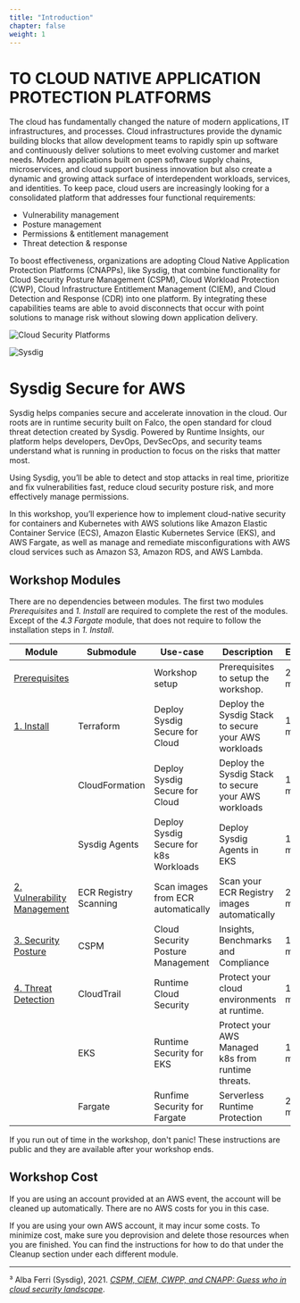 ```yaml
---
title: "Introduction"
chapter: false
weight: 1
---
```


# TO CLOUD NATIVE APPLICATION PROTECTION PLATFORMS

The cloud has fundamentally changed the nature of modern applications, IT infrastructures, and processes. Cloud infrastructures provide the dynamic building blocks that allow development teams to rapidly spin up software and continuously deliver solutions to meet evolving customer and market needs.
Modern applications built on open software supply chains, microservices, and cloud support business innovation but also create a dynamic and growing attack surface of interdependent workloads, services, and identities. 
To keep pace, cloud users are increasingly looking for a consolidated platform that addresses four functional requirements: 

- Vulnerability management
- Posture management
- Permissions & entitlement management
- Threat detection & response

To boost effectiveness, organizations are adopting Cloud Native Application Protection Platforms (CNAPPs), like Sysdig, that combine functionality for Cloud Security Posture Management (CSPM), Cloud Workload Protection (CWP), Cloud Infrastructure Entitlement Management (CIEM), and Cloud Detection and Response (CDR) into one platform. By integrating these capabilities teams are able to avoid disconnects that occur with point solutions to manage risk without slowing down application delivery.

![Cloud Security Platforms](/images/00_introduction/cloudplatforms.png)

![Sysdig](/images/logo.png)


# Sysdig Secure for AWS

Sysdig helps companies secure and accelerate innovation in the cloud. Our roots are in runtime security built on Falco, the open standard for cloud threat detection created by Sysdig. Powered by Runtime Insights, our platform helps developers, DevOps, DevSecOps, and security teams understand what is running in production to focus on the risks that matter most.

Using Sysdig, you’ll be able to detect and stop attacks in real time, prioritize and fix vulnerabilities fast, reduce cloud security posture risk, and more effectively manage permissions.

In this workshop, you’ll experience how to implement cloud-native security for containers and Kubernetes with AWS solutions like Amazon Elastic Container Service (ECS), Amazon Elastic Kubernetes Service (EKS), and AWS Fargate, as well as manage and remediate misconfigurations with AWS cloud services such as Amazon S3, Amazon RDS, and AWS Lambda.


## Workshop Modules

There are no dependencies between modules.
The first two modules _Prerequisites_ and _1. Install_ are required to complete the rest of the modules.
Except of the _4.3 Fargate_ module, that does not require to follow the installation steps in _1. Install_.

Module | Submodule | Use-case | Description | ETA
------------ | ------------ | ------------- | ------------- | -------------
[Prerequisites](../../0-prerequisites.html) | | Workshop setup | Prerequisites to setup the workshop. | 20 min.
[1. Install](../../1-install.html) | Terraform | Deploy Sysdig Secure for Cloud | Deploy the Sysdig Stack to secure your AWS workloads | 10 min.
&nbsp; | CloudFormation | Deploy Sysdig Secure for Cloud | Deploy the Sysdig Stack to secure your AWS workloads | 10 min.
&nbsp; | Sysdig Agents | Deploy Sysdig Secure for k8s Workloads | Deploy Sysdig Agents in EKS | 10 min.
[2. Vulnerability Management](../../2-vulnerability-management.html) | ECR Registry Scanning | Scan images from ECR automatically | Scan your ECR Registry images automatically | 20 min.
[3. Security Posture](../../3-posture.html) | CSPM | Cloud Security Posture Management | Insights, Benchmarks and Compliance | 15 min.
[4. Threat Detection](../../4-threat-detection.html) | CloudTrail | Runtime Cloud Security | Protect your cloud environments at runtime. | 10 min.
&nbsp; | EKS | Runtime Security for EKS | Protect your AWS Managed k8s from runtime threats. | 15 min.
&nbsp; | Fargate | Runfime Security for Fargate | Serverless Runtime Protection | 20 min.

If you run out of time in the workshop, don't panic! 
These instructions are public and they are available after your workshop ends.


## Workshop Cost

If you are using an account provided at an AWS event, the account will be cleaned up automatically. There are no AWS costs for you in this case.

If you are using your own AWS account, it may incur some costs. 
To minimize cost, make sure you deprovision and delete those resources when you are finished. 
You can find the instructions for how to do that under the Cleanup section under each different module.

---

³ Alba Ferri (Sysdig), 2021. [_CSPM, CIEM, CWPP, and CNAPP: Guess who in cloud security landscape_](https://sysdig.com/blog/cnapp-cloud-security-sysdig/).
